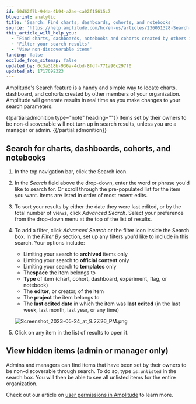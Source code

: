 ```yaml
---
id: 60d62f7b-944a-4b94-a2ae-ca02f15615c7
blueprint: analytic
title: 'Search: Find charts, dashboards, cohorts, and notebooks'
source: 'https://help.amplitude.com/hc/en-us/articles/236051328-Search-Find-charts-dashboards-cohorts-and-notebooks'
this_article_will_help_you:
  - 'Find charts, dashboards, notebooks and cohorts created by others in your organization'
  - 'Filter your search results'
  - 'View non-discoverable items'
landing: false
exclude_from_sitemap: false
updated_by: 0c3a318b-936a-4cbd-8fdf-771a90c297f0
updated_at: 1717692323
---
```

Amplitude's Search feature is a handy and simple way to locate charts, dashboard, and cohorts created by other members of your organization. Amplitude will generate results in real time as you make changes to your search parameters.

{{partial:admonition type="note" heading=""}}
Items set by their owners to be non-discoverable will not turn up in search results, unless you are a manager or admin.
{{/partial:admonition}}

## Search for charts, dashboards, cohorts, and notebooks

1. In the top navigation bar, click the Search icon.
2. In the *Search* field above the drop-down, enter the word or phrase you'd like to search for. Or scroll through the pre-populated list for the item you want. Items are listed in order of most recent edits.
3. To sort your results by either the date they were last edited, or by the total number of views, click *Advanced Search*. Select your preference from the drop-down menu at the top of the list of results.
4. To add a filter, click *Advanced Search* or the filter icon inside the Search box. In the *Filter By* section, set up any filters you'd like to include in this search. Your options include:

      * Limiting your search to **archived** items only
      * Limiting your search to **official content** only
      * Limiting your search to **templates** only
      * The**space** the item belongs to
      * **Type** of item (chart, cohort, dashboard, experiment, flag, or notebook)
      * The **editor**, or creator, of the item
      * The **project** the item belongs to
      * The **last edited date** in which the item was **last edited** (in the last week, last month, last year, or any time)

      ![Screenshot_2023-05-24_at_9.27.26_PM.png](/output/img/analytics/Screenshot_2023-05-24_at_9.27.26_PM.png)

5. Click on any item in the list of results to open it.

## View hidden items (admin or manager only)

Admins and managers can find items that have been set by their owners to be non-discoverable through search. To do so, type `is:unlisted`  in the search box. You will then be able to see all unlisted items for the entire organization.

Check out our article on [user permissions in Amplitude](/admin/account-management/user-roles-permissions) to learn more.